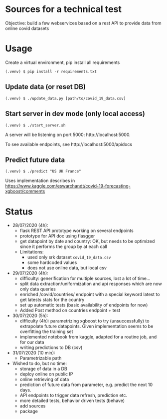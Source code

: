 # Sources for a technical test
Objective: build a few webservices based on a rest API to provide data from online covid datasets

# Usage
Create a virtual environment, pip install all requirements
```
(.venv) $ pip install -r requirements.txt
```

## Update data (or reset DB)
```
(.venv) $ ./update_data.py [path/to/covid_19_data.csv]
```

## Start server in dev mode (only local access)
```
(.venv) $ ./start_server.sh
```
A server will be listening on port 5000: http://localhost:5000.

To see available endpoints, see http://localhost:5000/apidocs

## Predict future data
```
(.venv) $ ./predict "US UK France"
```
Uses implementation describes in https://www.kaggle.com/eswarchandt/covid-19-forecasting-xgboost/comments

# Status
- 28/07/2020 (4h):
  - flask REST API prototype working on several endpoints
  - prototype for API doc using flasgger
  - get datapoint by date and country: OK, but needs to be optimized since it performs the group by
    at each call
  - Limitations: 
    - used only srk dataset `covid_19_data.csv`
    - some hardcoded values
    - does not use online data, but local csv
- 29/07/2020 (4h):
  - difficulty: generification for multiple sources, lost a lot of time...
  - split data extraction/uniformization and api responses which are now only data queries
  - enriched /covid/countries/<country> endpoint with a special keyword latest to get latests stats for the country
  - set up automatic tests (basic availability of endpoints for now)
  - Added Post method on countries endpoint + test
- 30/07/2020 (5h):
  - difficulty (4h): parametrizing xgboost to try (unsuccessfully) to extrapolate future datapoints. Given implementation seems to be overfitting the training set
  - implemented notebook from kaggle, adapted for a routine job, and for our data
  - writing predictions to DB (csv)
- 31/07/2020 (10 min):
  - Parametrizable path
- Wished to do, but no time:
  - storage of data in a DB
  - deploy online on public IP
  - online retrieving of data
  - prediction of future data from parameter, e.g. predict the next 10 days.
  - API endpoints to trigger data refresh, prediction etc.
  - more detailed tests, behavior driven tests (behave)
  - add sources
  - package

